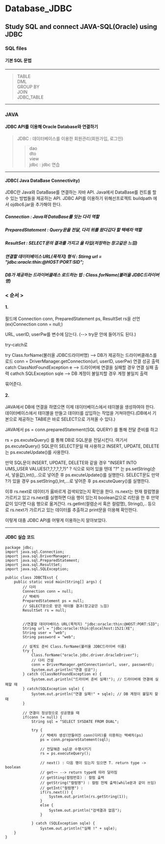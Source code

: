 # Database_JDBC
Study SQL and connect JAVA-SQL(Oracle) using JDBC
-------------------------------------------------
### SQL files
#### 기본 SQL 문법
---------------------------
> TABLE    
> DML    
> GROUP BY     
> JOIN    
> JDBC_TABLE    
-------------------------------------------
### JAVA
#### JDBC API를 이용해 Oracle Database와 연결하기
>JDBC : 데이터베이스를 이용한 회원관리(회원가입, 로그인)
>> dao    
>> dto   
>> view    
>> jdbc : jdbc 연습
----------------------------------
#### JDBC( Java DataBase Connectivity)

 JDBC란 Java와 DataBase를 연결하는 자바 API. Java에서 DataBase를 컨트롤 할 수 있는 방법들을 제공하는 API.
JDBC API를 이용하기 위해선프로젝트 buildpath 에서 ojdbc6.jar을 추가해야 한다.

 ##### Connection : Java와 DataBase를 잇는 다리 역할

 ##### PreparedStatement : Query문을 전달, 다리 위를 왔다갔다 할 택배차 역할

 ##### ResultSet :  SELECT문의 결과를 가지고 올 타입(저장하는 창고같은 느낌)

 ##### 연결할 데이터베이스 URL(목적지) 형식 : Stirng url = "jdbc:oracle:thin:@HOST:PORT:SID";
 
 ##### DB가 제공하는 드라이버클래스 로드하는 법 : Class.forName(불러올 JDBC드라이버명)

### < 순서 >

#### 1.
  필드에
 Connection conn, PreparedStatement ps, ResultSet rs을 선언 (ex)Connection conn = null;)
 
 URL, userID, userPw를 변수에 담는다. (--> try문 안에 들어가도 된다.)
 
 try-catch로
 
try
	Class.forName(불러올 JDBC드라이버명) --> DB가 제공하는 드라이버클래스를 로드
	conn = DriverManager.getConnection(url, userID, userPw)
	연결 성공 출력
catch
	ClassNotFoundException e --> 드라이버에 연결을 실패할 경우
	연결 실패 출력
cathch
	SQLException sqle --> DB 계정이 불일치할 경우 
	계정 불일치 출력 

묶어준다.

#### 2. 
 JAVA에서 DB에 연결을 하였으면 이제 데이터베이스에서 테이블을 생성하여야 한다.
데이터베이스에서 테이블을 만들고 데이터를 삽입하는 작업을 거쳐야한다.(DB에서 기본으로 제공하는 
TABlE은 바로 SELECT으로 가져올 수 있다.)

 JAVA에서
ps = conn.preparedStatement(SQL QUERY) 를 통해 전달 준비를 하고

rs = ps.excuteQuery() 를 통해 DB로 SQL문을 전달시킨다.
여기서 ps.excuteQuery() SQL문이 SELECT문일 때 사용하고 
INSERT, UPDATE, DELETE는 ps.excuteUpdate()를 사용한다.    

 만약 SQL문이 INSERT, UPDATE, DELETE와 같을 경우 "INSERT INTO UMS_USER VALUES(?,?,?,?,?,?)" ? 식으로 되어 있을 텐데
"?" 는 ps.setString(순서, 넣을값),Int(),..으로 넣어준 후 ps.excuteUpdate()를 실행한다.
SELECT문도 만약 ?가 있을 경우 ps.setString(),Int,...로 넣어준 후 ps.excuteQuery()를 실행한다.

 이후 rs.next로 데이터가 옳바르게 검색되었는지 확인을 한다.
rs.next는 현재 컬럼명을 가르키고 있고 rs.next를 실행하면 다음 행이 있는지 boolean값으로 리턴을 한 후 만약 값이 있다면 다음 행으로 옮겨간다.
rs.getInt(컬렴순서 혹은 컬럼명), String(),.. 등으로 rs.next가 가르키고 있는 데이터를 추출하고 print문을 이용해 확인한다.

 이렇게 대충 JDBC API를 어떻게 이용하는지 알아보았다.
 
--------------------------------------------------------
#### JDBC 실습 코드 

	package jdbc;      
	import java.sql.Connection;     
	import java.sql.DriverManager;      
	import java.sql.PreparedStatement;   
	import java.sql.ResultSet;  
	import java.sql.SQLException;    

	public class JDBCTEsst {
		public static void main(String[] args) {
			// 다리
			Connection conn = null;
			// 택배차
			PreparedStatement ps = null;
			// SELECT문으로 받은 테이블 결과(창고같은 느낌)
			ResultSet rs = null;


			//연결할 데이터베이스 URL(목적지) "jdbc:oracle:thin:@HOST:PORT:SID";
			String url = "jdbc:oracle:thin:@localhost:1521:XE";
			String user = "web";
			String password = "web";

			// 설계도 준비 Class.forName(불러올 JDBC드라이버 이름)
			try {
				Class.forName("oracle.jdbc.driver.OracleDriver");
				// 다리 건설
				conn = DriverManager.getConnection(url, user, password);
				System.out.println("연결 성공");
			} catch (ClassNotFoundException e) {
				System.out.println("드라이버 준비 실패!"); // 드라이버에 연결에 실패할 때
			} catch(SQLException sqle) {
				System.out.println("연결 실패!" + sqle); // DB 계정이 불일치 할 때
			}

			// 연결이 정상정으로 성공했을 때
			if(conn != null) {
				String sql = "SELECT SYSDATE FROM DUAL";

				try {
					// 택배차 생성(만들어진 conn(다리)를 이용하는 택배차(ps)
					ps = conn.prepareStatement(sql);

					// 전달해준 sql문 수행시키기
					rs = ps.executeQuery();

					// next() : 다음 행이 있는지 있으면 T. return type -> boolean
					// get~~ --> return type에 따라 달라짐 
					// getSting(컬럼번호) : 컬럼 출력
					// getString("컬럼명") : 컬럼 전체 출력(while문과 같이 쓰임)
					// getInt("컬럼명") : 
					if(rs.next()) {
						System.out.println(rs.getString(1));
					} 
					else {
						System.out.println("검색결과 없음");
					}

				} catch (SQLException sqle) {
					System.out.println("실패 !" + sqle);
		}
	}

